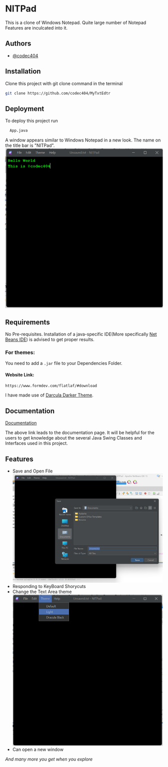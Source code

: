 
# NITPad
This is a clone of Windows Notepad. Quite large number of Notepad Features are inculcated into it.
## Authors

- [@codec404](https://github.com/codec404)


## Installation

Clone this project with git clone command in the terminal

```bash
git clone https://github.com/codec404/MyTxtEdtr
```
    
## Deployment

To deploy this project run

```bash
  App.java
```
A window appears similar to Windows Notepad in a new look. The name on the title bar is "NITPad".
![](images/Preview.png)
## Requirements

No Pre-requisites.
Installation of a java-specific IDE(More specifically [Net Beans IDE](https://netbeans.apache.org/)) is advised to get proper results.
### For themes:
You need to add a ```.jar``` file to your Dependencies Folder.
#### Website Link: 
```
https://www.formdev.com/flatlaf/#download
```
I have made use of [Darcula Darker Theme](https://plugins.jetbrains.com/plugin/12692-darcula-darker-theme).

## Documentation

[Documentation](https://www.javatpoint.com/java-swing)

The above link leads to the documentation page. It will be helpful for the users to get knowledge about the several Java Swing Classes and Interfaces used in this project.
## Features

- Save and Open File
![](images/Preview3.png)
- Responding to KeyBoard Shorycuts
- Change the Text Area theme
![](images/Preview4.png)
- Can open a new window

*And many more you get when you explore*

